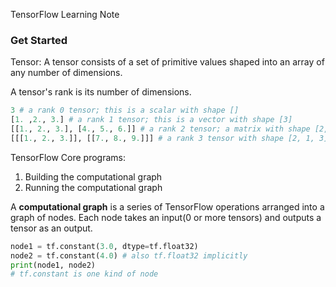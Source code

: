 TensorFlow Learning Note

### Get Started

Tensor:  A tensor consists of a set of primitive values shaped into an array of any number of dimensions.   

A tensor's rank is its number of dimensions. 

```python
3 # a rank 0 tensor; this is a scalar with shape []  
[1. ,2., 3.] # a rank 1 tensor; this is a vector with shape [3]  
[[1., 2., 3.], [4., 5., 6.]] # a rank 2 tensor; a matrix with shape [2, 3]
[[[1., 2., 3.]], [[7., 8., 9.]]] # a rank 3 tensor with shape [2, 1, 3]
```

TensorFlow Core programs:  

1. Building the computational graph  
2. Running the computational graph

A **computational graph** is a series of TensorFlow operations arranged into a graph of nodes. Each node takes an input(0 or more tensors) and outputs a tensor as an output.  

```python
node1 = tf.constant(3.0, dtype=tf.float32)
node2 = tf.constant(4.0) # also tf.float32 implicitly
print(node1, node2)
# tf.constant is one kind of node
```

